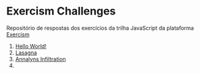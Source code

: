 # Exercism Challenges

Repositório de respostas dos exercícios da trilha JavaScript da plataforma [Exercism](https://exercism.org/tracks/javascript/)

01. [Hello World!](./hello-world/)
02. [Lasagna](./lasagna/)
03. [Annalyns Infiltration](./annalyns-infiltration/)
04.  